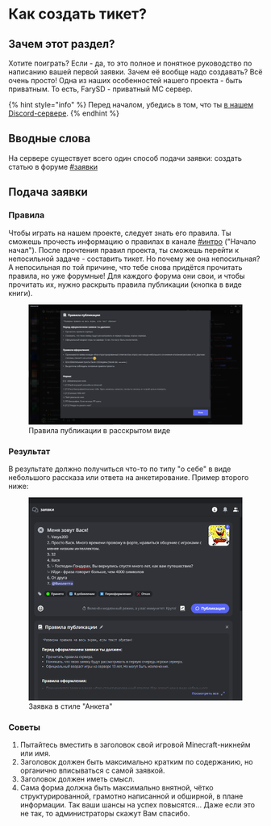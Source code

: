 # Как создать тикет?

## Зачем этот раздел?

Хотите поиграть? Если - да, то это полное и понятное руководство по написанию вашей первой заявки. Зачем её вообще надо создавать? Всё очень просто! Одна из наших особенностей нашего проекта - быть приватным. То есть, FarySD - приватный MC сервер.

{% hint style="info" %}
Перед началом, убедись в том, что ты [в нашем Discord-сервере](https://discord.gg/invite/ngxE7dUzbE).
{% endhint %}

## Вводные слова

На сервере существует всего один способ подачи заявки: создать статью в форуме [#заявки](https://discord.com/channels/868794603409637376/1117558038409257013)

## Подача заявки

### Правила

Чтобы играть на нашем проекте, следует знать его правила. Ты сможешь прочесть информацию о правилах в канале [#интро](https://discord.com/channels/868794603409637376/1068985628181680300) ("Начало начал"). После прочтения правил проекта, ты сможешь перейти к непосильной задаче - составить тикет. Но почему же она непосильная? А непосильная по той причине, что тебе снова придётся прочитать правила, но уже форумные! Для каждого форума они свои, и чтобы прочитать их, нужно раскрыть правила публикации (кнопка в виде книги).

<figure><img src="../../.gitbook/assets/sozdanie-tiketa/forum_1.png" alt=""><figcaption>Правила публикации в расскрытом виде</figcaption></figure>

### Результат

В результате должно получиться что-то по типу "о себе" в виде небольшого рассказа или ответа на анкетирование. Пример второго ниже:

<figure><img src="../../.gitbook/assets/sozdanie-tiketa/forum_2.png" alt=""><figcaption>Заявка в стиле "Анкета"</figcaption></figure>

### Советы

1. Пытайтесь вместить в заголовок свой игровой Minecraft-никнейм или имя.
2. Заголовок должен быть максимально кратким по содержанию, но органично вписываться с самой заявкой.
3. Заголовок должен иметь смысл.
4. Сама форма должна быть максимально внятной, чётко структурированной, грамотно написанной и обширной, в плане информации. Так ваши шансы на успех повысятся... Даже если это не так, то администраторы скажут Вам спасибо.
